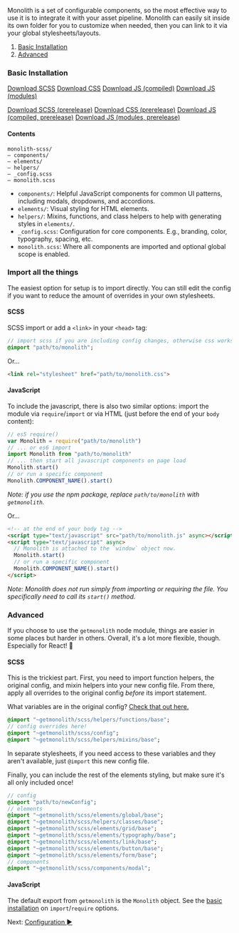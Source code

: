 Monolith is a set of configurable components, so the most effective way to use it is to integrate it with your asset pipeline. Monolith can easily sit inside its own folder for you to customize when needed, then you can link to it via your global stylesheets/layouts.

1.  [Basic Installation](#basic-installation)
2.  [Advanced](#advanced)

### Basic Installation

[Download SCSS](https://github.com/geotrev/getmonolith.io/raw/master/dist/monolith.scss.zip)
[Download CSS](https://github.com/geotrev/getmonolith.io/raw/master/dist/monolith.css.zip)
[Download JS (compiled)](https://github.com/geotrev/getmonolith.io/raw/master/dist/monolith.js.zip)
[Download JS (modules)](https://github.com/geotrev/getmonolith.io/raw/master/dist/monolith.modules.js.zip)

[Download SCSS (prerelease)](https://github.com/geotrev/getmonolith.io/raw/develop/dist/monolith.scss.zip)
[Download CSS (prerelease)](https://github.com/geotrev/getmonolith.io/raw/develop/dist/monolith.css.zip)
[Download JS (compiled, prerelease)](https://github.com/geotrev/getmonolith.io/raw/develop/dist/monolith.js.zip)
[Download JS (modules, prerelease)](https://github.com/geotrev/getmonolith.io/raw/develop/dist/monolith.modules.js.zip)

#### Contents

```
monolith-scss/
— components/
— elements/
— helpers/
— _config.scss
— monolith.scss
```

* `components/`: Helpful JavaScript components for common UI patterns, including modals, dropdowns, and accordions.
* `elements/`: Visual styling for HTML elements.
* `helpers/`: Mixins, functions, and class helpers to help with generating styles in `elements/`.
* `_config.scss`: Configuration for core components. E.g., branding, color, typography, spacing, etc.
* `monolith.scss`: Where all components are imported and optional global scope is enabled.

### Import all the things

The easiest option for setup is to import directly. You can still edit the config if you want to reduce the amount of overrides in your own stylesheets.

#### SCSS

SCSS import or add a `<link>` in your `<head>` tag:

```sass
// import scss if you are including config changes, otherwise css works too:
@import "path/to/monolith";
```

Or...

```html
<link rel="stylesheet" href="path/to/monolith.css">
```

#### JavaScript

To include the javascript, there is also two similar options: import the module via `require`/`import` or via HTML (just before the end of your `body` content):

```js
// es5 require()
var Monolith = require("path/to/monolith")
// ... or es6 import
import Monolith from "path/to/monolith"
// ... then start all javascript components on page load
Monolith.start()
// or run a specific component
Monolith.COMPONENT_NAME().start()
```

_Note: if you use the npm package, replace `path/to/monolith` with `getmonolith`._

Or...

```html
<!-- at the end of your body tag -->
<script type="text/javascript" src="path/to/monolith.js" async></script>
<script type="text/javascript" async>
  // Monolith is attached to the `window` object now.
  Monolith.start()
  // or run a specific component
  Monolith.COMPONENT_NAME().start()
</script>
```

_Note: Monolith does not run simply from importing or requiring the file. You specifically need to call its `start()` method._

### Advanced

If you choose to use the `getmonolith` node module, things are easier in some places but harder in others. Overall, it's a lot more flexible, though. Especially for React! 🎉

#### SCSS

This is the trickiest part. First, you need to import function helpers, the original config, and mixin helpers into your new config file. From there, apply all overrides to the original config _before_ its import statement.

What variables are in the original config? [Check that out here.](https://github.com/geotrev/getmonolith.io/blob/master/scss/_config.scss)

```sass
@import "~getmonolith/scss/helpers/functions/base";
// config overrides here!
@import "~getmonolith/scss/config";
@import "~getmonolith/scss/helpers/mixins/base";
```

In separate stylesheets, if you need access to these variables and they aren't available, just `@import` this new config file.

Finally, you can include the rest of the elements styling, but make sure it's all only included once!

```sass
// config
@import "path/to/newConfig";
// elements
@import "~getmonolith/scss/elements/global/base";
@import "~getmonolith/scss/helpers/classes/base";
@import "~getmonolith/scss/elements/grid/base";
@import "~getmonolith/scss/elements/typography/base";
@import "~getmonolith/scss/elements/link/base";
@import "~getmonolith/scss/elements/button/base";
@import "~getmonolith/scss/elements/form/base";
// components
@import "~getmonolith/scss/components/modal";
```

#### JavaScript

The default export from `getmonolith` is the `Monolith` object. See the [basic installation](#basic-installation) on `import`/`require` options.

Next: [Configuration ►](configuration)
